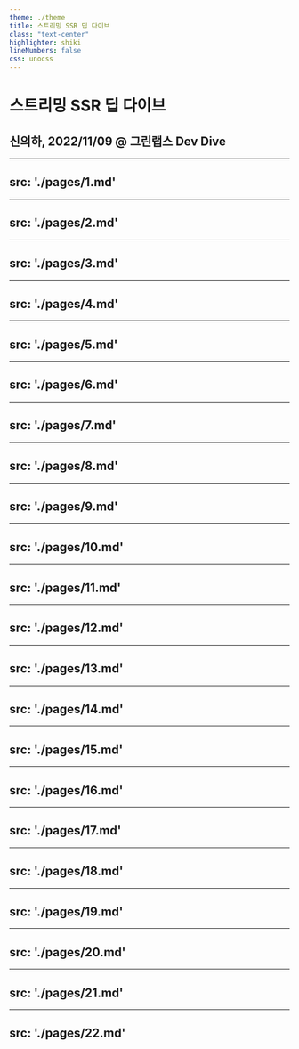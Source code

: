 ```yaml
---
theme: ./theme
title: 스트리밍 SSR 딥 다이브
class: "text-center"
highlighter: shiki
lineNumbers: false
css: unocss
---
```


# 스트리밍 SSR 딥 다이브

## 신의하, 2022/11/09 @ 그린랩스 Dev Dive

<!--
안녕하세요, 오늘 "스트리밍 SSR 딥 다이브"라는 주제로 발표를 맡게 된 신의하입니다.

한번 바로 발표를 시작해보도록 하겠습니다.
-->

---
src: './pages/1.md'
---
---
src: './pages/2.md'
---
---
src: './pages/3.md'
---
---
src: './pages/4.md'
---
---
src: './pages/5.md'
---
---
src: './pages/6.md'
---
---
src: './pages/7.md'
---
---
src: './pages/8.md'
---
---
src: './pages/9.md'
---
---
src: './pages/10.md'
---
---
src: './pages/11.md'
---
---
src: './pages/12.md'
---
---
src: './pages/13.md'
---
---
src: './pages/14.md'
---
---
src: './pages/15.md'
---
---
src: './pages/16.md'
---
---
src: './pages/17.md'
---
---
src: './pages/18.md'
---
---
src: './pages/19.md'
---
---
src: './pages/20.md'
---
---
src: './pages/21.md'
---
---
src: './pages/22.md'
---
